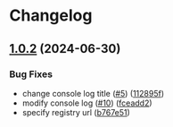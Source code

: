 # Changelog

## [1.0.2](https://github.com/AlbertHernandez/release-please-example/compare/v1.0.1...v1.0.2) (2024-06-30)


### Bug Fixes

* change console log title ([#5](https://github.com/AlbertHernandez/release-please-example/issues/5)) ([112895f](https://github.com/AlbertHernandez/release-please-example/commit/112895f779c482e700051bd0da972bfbfc12b02f))
* modify console log ([#10](https://github.com/AlbertHernandez/release-please-example/issues/10)) ([fceadd2](https://github.com/AlbertHernandez/release-please-example/commit/fceadd26221f7df3eb0e21e153a9d0790efc2a7a))
* specify registry url ([b767e51](https://github.com/AlbertHernandez/release-please-example/commit/b767e514762f32feedb57c2be5f5a53a5c3de363))

